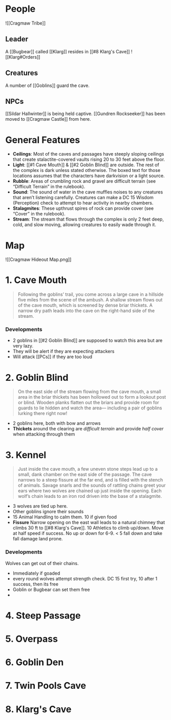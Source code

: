 # People
![[Cragmaw Tribe]]

## Leader
A [[Bugbear]] called [[Klarg]] resides in [[#8 Klarg's Cave]]
![[Klarg#Orders]]

## Creatures
A number of [[Goblins]] guard the cave.

## NPCs
[[Sildar Hallwinter]] is being held captive. 
[[Gundren Rockseeker]] has been moved to [[Cragmaw Castle]] from here.

# General Features
- **Ceilings**: Most of the caves and passages have steeply sloping ceilings that create stalactite-covered vaults rising 20 to 30 feet above the floor.
- **Light**: [[#1 Cave Mouth]] & [[#2 Goblin Blind]] are outside. The rest of the complex is dark unless stated otherwise. The boxed text for those locations assumes that the characters have darkvision or a light source.
- **Rubble**: Areas of crumbling rock and gravel are difficult terrain (see “Difficult Terrain” in the rulebook).
- **Sound**: The sound of water in the cave muffles noises to any creatures that aren’t listening carefully. Creatures can make a DC 15 Wisdom (Perception) check to attempt to hear activity in nearby chambers.
- **Stalagmites**: These upthrust spires of rock can provide cover (see “Cover” in the rulebook).
- **Stream**: The stream that flows through the complex is only 2 feet deep, cold, and slow moving, allowing creatures to easily wade through it.
 
# Map
 ![[Cragmaw Hideout Map.png]]
# 1. Cave Mouth
 > Following the goblins’ trail, you come across a large cave in
a hillside five miles from the scene of the ambush. A shallow
stream flows out of the cave mouth, which is screened by
dense briar thickets. A narrow dry path leads into the cave on
the right-hand side of the stream.

### Developments
- 2 goblins in [[#2 Goblin Blind]] are supposed to watch this area but are very lazy.
- They will be alert if they are expecting attackers
- Will attack [[PCs]] if they are too loud
# 2. Goblin Blind
> On the east side of the stream flowing from the cave mouth, a
small area in the briar thickets has been hollowed out to form
a lookout post or blind. Wooden planks flatten out the briars
and provide room for guards to lie hidden and watch the
area— including a pair of goblins lurking there right now!

- 2 goblins here, both with bow and arrows
- **Thickets** around the clearing are *difficult terrain* and provide *half cover* when attacking through them

# 3. Kennel
> Just inside the cave mouth, a few uneven stone steps lead
up to a small, dank chamber on the east side of the passage.
The cave narrows to a steep fissure at the far end, and is filled
with the stench of animals. Savage snarls and the sounds of
rattling chains greet your ears where two wolves are chained
up just inside the opening. Each wolf’s chain leads to an iron
rod driven into the base of a stalagmite.

- 3 wolves are tied up here.
- Other goblins ignore their sounds
- 15 Animal Handling to calm them. 10 if given food
- **Fissure** Narrow opening on the east wall leads to a natural chimney that climbs 30 ft to [[#8 Klarg's Cave]]. 10 Athletics to climb up/down. Move at half speed if success. No up or down for 6-9. < 5 fall down and take fall damage land prone.

### Developments
Wolves can get out of their chains.
- Immediately if goaded
- every round wolves attempt strength check. DC 15 first try, 10 after 1 success, then its free
- Goblin or Bugbear can set them free
- 
# 4. Steep Passage

# 5. Overpass
# 6. Goblin Den
# 7. Twin Pools Cave
# 8. Klarg's Cave
